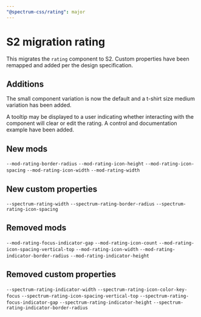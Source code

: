 ```yaml
---
"@spectrum-css/rating": major
---
```


# S2 migration rating

This migrates the `rating` component to S2. Custom properties have been remapped and added per the design specification.

## Additions

The small component variation is now the default and a t-shirt size medium variation has been added.

A tooltip may be displayed to a user indicating whether interacting with the component will clear or edit the rating. A control and documentation example have been added.

## New mods

`--mod-rating-border-radius`
`--mod-rating-icon-height`
`--mod-rating-icon-spacing`
`--mod-rating-icon-width`
`--mod-rating-width`

## New custom properties

`--spectrum-rating-width`
`--spectrum-rating-border-radius`
`--spectrum-rating-icon-spacing`

## Removed mods

`--mod-rating-focus-indicator-gap`
`--mod-rating-icon-count`
`--mod-rating-icon-spacing-vertical-top`
`--mod-rating-icon-width`
`--mod-rating-indicator-border-radius`
`--mod-rating-indicator-height`

## Removed custom properties

`--spectrum-rating-indicator-width`
`--spectrum-rating-icon-color-key-focus`
`--spectrum-rating-icon-spacing-vertical-top`
`--spectrum-rating-focus-indicator-gap`
`--spectrum-rating-indicator-height`
`--spectrum-rating-indicator-border-radius`
